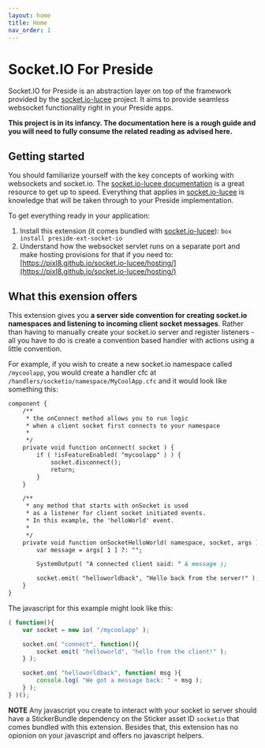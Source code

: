 ```yaml
---
layout: home
title: Home
nav_order: 1
---
```


# Socket.IO For Preside

Socket.IO for Preside is an abstraction layer on top of the framework provided by the [socket.io-lucee](https://github.com/pixl8/socket.io-lucee) project. It aims to provide seamless websocket functionality right in your Preside apps. 

**This project is in its infancy. The documentation here is a rough guide and you will need to fully consume the related reading as advised here.**

## Getting started

You should familiarize yourself with the key concepts of working with websockets and socket.io. The [socket.io-lucee documentation](https://pixl8.github.io/socket.io-lucee/) is a great resource to get up to speed. Everything that applies in [socket.io-lucee](https://github.com/pixl8/socket.io-lucee) is knowledge that will be taken through to your Preside implementation.

To get everything ready in your application:

1. Install this extension (it comes bundled with [socket.io-lucee](https://github.com/pixl8/socket.io-lucee)): `box install preside-ext-socket-io`
2. Understand how the websocket servlet runs on a separate port and make hosting provisions for that if you need to: [https://pixl8.github.io/socket.io-lucee/hosting/](https://pixl8.github.io/socket.io-lucee/hosting/)


## What this exension offers

This extension gives you **a server side convention for creating socket.io namespaces and listening to incoming client socket messages**. Rather than having to manually create your socket.io server and register listeners - all you have to do is create a convention based handler with actions using a little convention.

For example, if you wish to create a new socket.io namespace called `/mycoolapp`, you would create a handler cfc at `/handlers/socketio/namespace/MyCoolApp.cfc` and it would look like something this:

```cfc
component {
    /**
     * the onConnect method allows you to run logic
     * when a client socket first connects to your namespace
     *
     */
    private void function onConnect( socket ) {
        if ( !isFeatureEnabled( "mycoolapp" ) ) {
            socket.disconnect();
            return;
        }
    }

    /**
     * any method that starts with onSocket is used 
     * as a listener for client socket initiated events.
     * In this example, the 'helloWorld' event.
     *
     */
    private void function onSocketHelloWorld( namespace, socket, args ) {
        var message = args[ 1 ] ?: "";

        SystemOutput( "A connected client said: " & message );

        socket.emit( "helloworldback", "Hello back from the server!" );
    }
}
```

The javascript for this example might look like this:

```js
( function(){
    var socket = new io( "/mycoolapp" );

    socket.on( "connect", function(){
        socket.emit( "helloworld", "hello from the client!" );
    } );

    socket.on( "helloworldback", function( msg ){
        console.log( "We got a message back: " + msg );
    } );
} )();
```

**NOTE** Any javascript you create to interact with your socket io server should have a StickerBundle dependency on the Sticker asset ID `socketio` that comes bundled with this extension. Besides that, this extension has no opionion on your javascript and offers no javascript helpers.